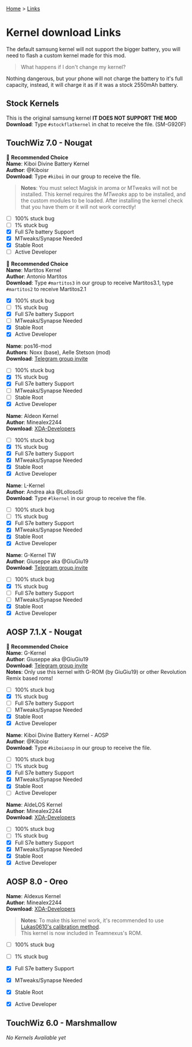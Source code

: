 [Home](/index.md)   >   [Links](/links.md)

# Kernel download Links
The default samsung kernel will not support the bigger battery, you will need to flash a custom kernel made for this mod. <br/>
> What happens if I don't change my kernel?

Nothing dangerous, but your phone will not charge the battery to it's full capacity, instead, it will charge it as if it was a stock 2550mAh battery.

## Stock Kernels <br/>
This is the original samsung kernel **IT DOES NOT SUPPORT THE MOD** <br/>
**Download**: Type `#stockflatkernel` in chat to receive the file. (SM-G920F)

## TouchWiz 7.0 - Nougat
🥇 **Recommended Choice** <br/>
**Name**: Kiboi Divine Battery Kernel <br/>
**Author**: @Kiboisr <br/>
**Download**: Type `#kiboi` in our group to receive the file. <br/>
> **Notes**: You must select Magisk in aroma or MTweaks will not be installed.
This kernel requires the *MTweaks* app to be installed, and the custom modules to be loaded. After installing the kernel check that you have them or it will not work correctly!

- [ ] 100% stuck bug
- [ ] 1% stuck bug
- [X] Full S7e battery Support
- [X] MTweaks/Synapse Needed
- [X] Stable Root
- [ ] Active Developer

🥈 **Recommended Choice** <br/>
**Name**: Martitos Kernel <br/>
**Author**: Antonio Martitos <br/>
**Download**: Type `#martitos3` in our group to receive Martitos3.1, type `#martitos2` to receive Martitos2.1 <br/>

- [X] 100% stuck bug
- [ ] 1% stuck bug
- [X] Full S7e battery Support
- [ ] MTweaks/Synapse Needed
- [X] Stable Root
- [X] Active Developer

**Name**: pos16-mod <br/>
**Authors**: Noxx (base), Aelle Stetson (mod) <br/>
**Download**: [Telegram group invite](https://t.me/joinchat/EUKDukM9ovclLUMEb9HcYw) <br/>

- [ ] 100% stuck bug
- [X] 1% stuck bug
- [X] Full S7e battery Support
- [ ] MTweaks/Synapse Needed
- [ ] Stable Root
- [X] Active Developer

**Name**: Aldeon Kernel <br/>
**Author**: Minealex2244 <br/>
**Download**: [XDA-Developers](https://forum.xda-developers.com/galaxy-s6/development/7-0-samsung-galaxy-s6-aldeon-kernel-t3617819) <br/>

- [ ] 100% stuck bug
- [X] 1% stuck bug
- [X] Full S7e battery Support
- [X] MTweaks/Synapse Needed
- [X] Stable Root
- [X] Active Developer

**Name**: L-Kernel <br/>
**Author**: Andrea aka @LollosoSi <br/>
**Download**: Type `#lkernel` in our group to receive the file. <br/>

- [ ] 100% stuck bug
- [ ] 1% stuck bug
- [X] Full S7e battery Support
- [X] MTweaks/Synapse Needed
- [X] Stable Root
- [X] Active Developer

**Name**: G-Kernel TW <br/>
**Author**: Giuseppe aka @GiuGiu19 <br/>
**Download**: [Telegram group invite](https://t.me/Gkernel) <br/>
- [ ] 100% stuck bug
- [X] 1% stuck bug
- [ ] Full S7e battery Support
- [ ] MTweaks/Synapse Needed
- [X] Stable Root
- [X] Active Developer

## AOSP 7.1.X - Nougat

🥉 **Recommended Choice** <br/>
**Name**: G-Kernel <br/>
**Author**: Giuseppe aka @GiuGiu19 <br/>
**Download**: [Telegram group invite](https://t.me/Gkernel) <br/>
**Notes**: Only use this kernel with G-ROM (by GiuGiu19) or other Revolution Remix based roms! <br/>

- [ ] 100% stuck bug
- [X] 1% stuck bug
- [ ] Full S7e battery Support
- [ ] MTweaks/Synapse Needed
- [X] Stable Root
- [X] Active Developer

**Name**: Kiboi Divine Battery Kernel - AOSP <br/>
**Author**: @Kiboisr <br/>
**Download**: Type `#kiboiaosp` in our group to receive the file. <br/>

- [ ] 100% stuck bug
- [ ] 1% stuck bug
- [X] Full S7e battery Support
- [X] MTweaks/Synapse Needed
- [X] Stable Root
- [ ] Active Developer

**Name**: AldeLOS Kernel <br/>
**Author**: Minealex2244 <br/>
**Download**: [XDA-Developers](https://forum.xda-developers.com/galaxy-s6/development/7-0-samsung-galaxy-s6-aldeon-kernel-t3617819) <br/>

- [ ] 100% stuck bug
- [ ] 1% stuck bug
- [X] Full S7e battery Support
- [X] MTweaks/Synapse Needed
- [X] Stable Root
- [X] Active Developer

## AOSP 8.0 - Oreo
**Name**: Aldexus Kernel <br/>
**Author**: Minealex2244 <br/>
**Download**: [XDA-Developers](https://forum.xda-developers.com/galaxy-s6/development/7-0-samsung-galaxy-s6-aldeon-kernel-t3617819) <br/>
> **Notes**: To make this kernel work, it's recommended to use [Lukas0610's calibration method](https://duckyb.github.io/BatteryMod/statsreset.html). <br/>
This kernel is now included in Teamnexus's ROM.

- [ ] 100% stuck bug
- [ ] 1% stuck bug
- [X] Full S7e battery Support
- [X] MTweaks/Synapse Needed
- [X] Stable Root
- [X] Active Developer


## TouchWiz 6.0 - Marshmallow
_No Kernels Available yet_
